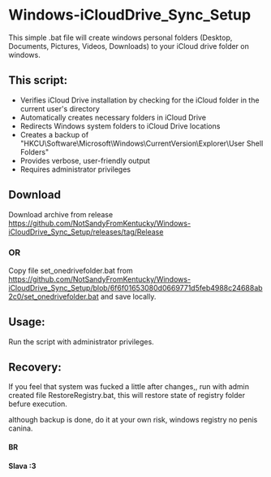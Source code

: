 # Windows-iCloudDrive_Sync_Setup
This simple .bat file will create windows personal folders (Desktop, Documents, Pictures, Videos, Downloads) to your iCloud drive folder on windows.

## This script:
- Verifies iCloud Drive installation by checking for the iCloud folder in the current user's directory
- Automatically creates necessary folders in iCloud Drive
- Redirects Windows system folders to iCloud Drive locations
- Creates a backup of "HKCU\Software\Microsoft\Windows\CurrentVersion\Explorer\User Shell Folders"
- Provides verbose, user-friendly output
- Requires administrator privileges


## Download
Download archive from release https://github.com/NotSandyFromKentucky/Windows-iCloudDrive_Sync_Setup/releases/tag/Release

### OR

Copy file set_onedrivefolder.bat from https://github.com/NotSandyFromKentucky/Windows-iCloudDrive_Sync_Setup/blob/6f6f01653080d0669771d5feb4988c24688ab2c0/set_onedrivefolder.bat and save locally.

## Usage:

Run the script with administrator privileges.

## Recovery:

If you feel that system was fucked a little after changes,, run with admin created file RestoreRegistry.bat, this will restore state of registry folder befure execution.

although backup is done, do it at your own risk, windows registry no penis canina.


#### BR
#### Slava :3
